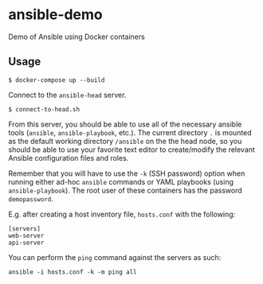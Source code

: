# ansible-demo

Demo of Ansible using Docker containers

## Usage

```
$ docker-compose up --build
```

Connect to the `ansible-head` server.

```
$ connect-to-head.sh
```

From this server, you should be able to use all of the necessary
ansible tools (`ansible`, `ansible-playbook`, etc.). The current
directory `.` is mounted as the default working directory `/ansible`
on the the head node, so you should be able to use your favorite text
editor to create/modify the relevant Ansible configuration files and
roles.

Remember that you will have to use the `-k` (SSH password) option when
running either ad-hoc `ansible` commands or YAML playbooks (using
`ansible-playbook`).  The root user of these containers has the
password `demopassword`.

E.g. after creating a host inventory file, `hosts.conf` with the
following:

```
[servers]
web-server
api-server
```

You can perform the `ping` command against the servers as such:

```
ansible -i hosts.conf -k -m ping all
```
